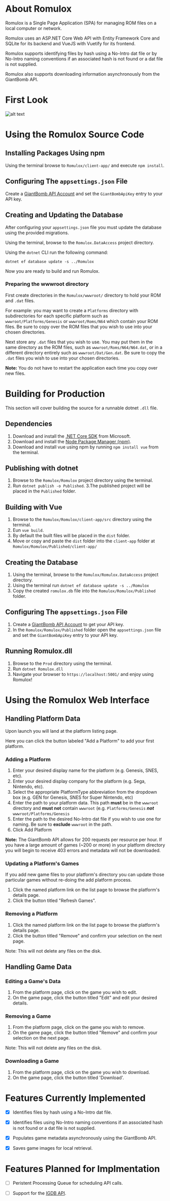 # About Romulox

Romulox is a Single Page Application (SPA) for managing ROM files on a local computer or network.

Romulox uses an ASP.NET Core Web API with Entity Framework Core and SQLite for its backend and VueJS with Vuetify for its frontend.

Romulox supports identifying files by hash using a No-Intro dat file or by No-Intro naming conventions if an associated hash is not found or a dat file is not supplied.

Romulox also supports downloading information asynchronously from the GiantBomb API.

# First Look
![alt text](https://i.imgur.com/6wWHxdw.gif)

# Using the Romulox Source Code

## Installing Packages Using npm
Using the terminal browse to `Romulox/client-app/` and execute `npm install`.

## Configuring The `appsettings.json` File
Create a [GiantBomb API Account](https://www.giantbomb.com/api/) and set the `GiantBombApiKey` entry to your API key.

## Creating and Updating the Database
After configuring your `appsettings.json` file you must update the database using the provided migrations. 

Using the terminal, browse to the `Romulox.DataAccess` project directory. 

Using the `dotnet` CLI run the following command:

`dotnet ef database update -s ../Romulox`

Now you are ready to build and run Romulox.

### Preparing the wwwroot directory

First create directories in the `Romulox/wwwroot/` directory to hold your ROM and `.dat` files. 

For example: you may want to create a `Platforms` directory with subdirectories for each specific platform such as `wwwroot/Platforms/Genesis` or `wwwroot/Roms/N64` which contain your ROM files. Be sure to copy over the ROM files that you wish to use into your chosen directories.

Next store any `.dat` files that you wish to use. You may put them in the same directory as the ROM files, such as `wwwroot/Roms/N64/N64.dat`, or in a different directory entirely such as `wwwroot/Dat/Gen.dat`. Be sure to copy the `.dat` files you wish to use into your chosen directories.

**Note:** You do not have to restart the application each time you copy over new files. 

# Building for Production

This section will cover building the source for a runnable dotnet `.dll` file.

## Dependencies
  1. Download and install the [.NET Core SDK](https://dotnet.microsoft.com/download) from Microsoft.
  2. Download and install the [Node Package Manager (npm)](https://www.npmjs.com/get-npm).
  3. Download and install vue using npm by running `npm install vue` from the terminal.

## Publishing with dotnet
  1. Browse to the `Romulox/Romulox` project directory using the terminal.
  2. Run `dotnet publish -o Published`.
  3.The published project will be placed in the `Published` folder.
  
## Building with Vue
  1. Browse to the `Romulox/Romulox/client-app/src` directory using the terminal.
  2. Eun `vue build`.
  3. By default the built files will be placed in the `dist` folder.
  4. Move or copy and paste the `dist` folder into the `client-app` folder at `Romulox/Romulox/Published/client-app/`

## Creating the Database
  1. Using the terminal, browse to the `Romulox/Romulox.DataAccess` project directory. 
  2. Using the terminal run `dotnet ef database update -s ../Romulox`
  3. Copy the created `romulox.db` file into the `Romulox/Romulox/Published` folder.
  
## Configuring The `appsettings.json` File
  1. Create a [GiantBomb API Account](https://www.giantbomb.com/api/) to get your API key.
  2. In the `Romulox/Romulox/Published` folder open the `appsettings.json` file and set the `GiantBombApiKey` entry to your API key.

## Running Romulox.dll
  1. Browse to the `Prod` directory using the terminal.
  2. Run `dotnet Romulox.dll`
  3. Navigate your browser to `https://localhost:5001/` and enjoy using Romulox!
  
# Using the Romulox Web Interface

## Handling Platform Data

Upon launch you will land at the platform listing page.

Here you can click the button labeled "Add a Platform" to add your first platform.

### Adding a Platform
  1. Enter your desired display name for the platform (e.g. Genesis, SNES, etc).
  2. Enter your desired display company for the platform (e.g. Sega, Nintendo, etc).
  3. Select the appropriate PlatformType abbreviation from the dropdown box (e.g. GEN for Genesis, SNES for Super Nintendo, etc)
  4. Enter the path to your platform data. This path **must** be in the `wwwroot` directory and **must not** contain `wwwroot` (e.g. `Platforms/Genesis` **_not_** `wwwroot/Platforms/Genesis`
  5. Enter the path to the desired No-Intro dat file if you wish to use one for naming. Be sure to **exclude** `wwwroot` in the path.
  6. Click Add Platform

**Note:** The GiantBomb API allows for 200 requests per resource per hour. If you have a large amount of games (~200 or more) in your platform directory you will begin to receive 403 errors and metadata will not be downloaded.
 
### Updating a Platform's Games
If you add new game files to your platform's directory you can update those particular games without re-doing the add platform process.

  1. Click the named platform link on the list page to browse the platform's details page.
  2. Click the button titled "Refresh Games".

### Removing a Platform
  1. Click the named platform link on the list page to browse the platform's details page.
  2. Click the button titled "Remove" and confirm your selection on the next page.
  
Note: This will not delete any files on the disk.

## Handling Game Data

### Editing a Game's Data
  1. From the platform page, click on the game you wish to edit.
  2. On the game page, click the button titled "Edit" and edit your desired details.

### Removing a Game
  1. From the platform page, click on the game you wish to remove.
  2. On the game page, click the button titled "Remove" and confirm your selection on the next page.
  
Note: This will not delete any files on the disk.
  
### Downloading a Game
  1. From the platform page, click on the game you wish to download.
  2. On the game page, click the button titled 'Download'.
  
# Features Currently Implemented
  - [x] Identifies files by hash using a No-Intro dat file.
  
  - [x] Identifies files using No-Intro naming conventions if an associated hash is not found or a dat file is not supplied.
  
  - [x] Populates game metadata asynchronously using the GiantBomb API.
  
  - [x] Saves game images for local retrieval.
  
# Features Planned for Implmentation
  - [ ] Peristent Processing Queue for scheduling API calls.
  
  - [ ] Support for the [IGDB API](https://www.igdb.com/api).

